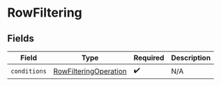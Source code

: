 # RowFiltering


## Fields

| Field                                                                 | Type                                                                  | Required                                                              | Description                                                           |
| --------------------------------------------------------------------- | --------------------------------------------------------------------- | --------------------------------------------------------------------- | --------------------------------------------------------------------- |
| `conditions`                                                          | [RowFilteringOperation](../../models/shared/RowFilteringOperation.md) | :heavy_check_mark:                                                    | N/A                                                                   |